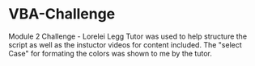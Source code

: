 # VBA-Challenge
Module 2 Challenge - Lorelei Legg
Tutor was used to help structure the script as well as the instuctor videos for content included. The "select Case" for formating the colors was shown to me by the tutor.
